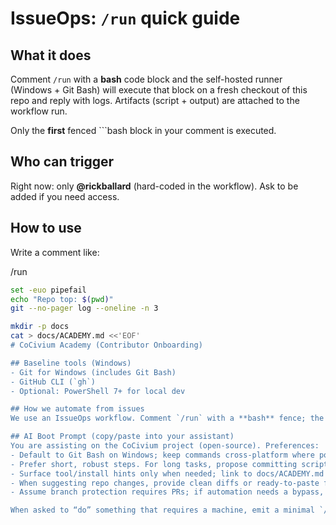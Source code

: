 # IssueOps: `/run` quick guide

## What it does
Comment `/run` with a **bash** code block and the self-hosted runner (Windows + Git Bash) will execute that block on a fresh checkout of this repo and reply with logs. Artifacts (script + output) are attached to the workflow run.

Only the **first** fenced ```bash block in your comment is executed.

## Who can trigger
Right now: only **@rickballard** (hard-coded in the workflow). Ask to be added if you need access.

## How to use
Write a comment like:

/run

```bash
set -euo pipefail
echo "Repo top: $(pwd)"
git --no-pager log --oneline -n 3

mkdir -p docs
cat > docs/ACADEMY.md <<'EOF'
# CoCivium Academy (Contributor Onboarding)

## Baseline tools (Windows)
- Git for Windows (includes Git Bash)
- GitHub CLI (`gh`)
- Optional: PowerShell 7+ for local dev

## How we automate from issues
We use an IssueOps workflow. Comment `/run` with a **bash** fence; the first fenced block is executed on our self-hosted runner and results are posted back. See [docs/ISSUEOPS.md](./ISSUEOPS.md).

## AI Boot Prompt (copy/paste into your assistant)
You are assisting on the CoCivium project (open-source). Preferences:
- Default to Git Bash on Windows; keep commands cross-platform where possible.
- Prefer short, robust steps. For long tasks, propose committing scripts to `scripts/` and calling them from `/run`.
- Surface tool/install hints only when needed; link to docs/ACADEMY.md and docs/ISSUEOPS.md.
- When suggesting repo changes, provide clean diffs or ready-to-paste files. Include commit messages.
- Assume branch protection requires PRs; if automation needs a bypass, propose a temporary rules update and restore it.

When asked to “do” something that requires a machine, emit a minimal `/run` bash block that fetches and executes the reviewed script from the repo.
